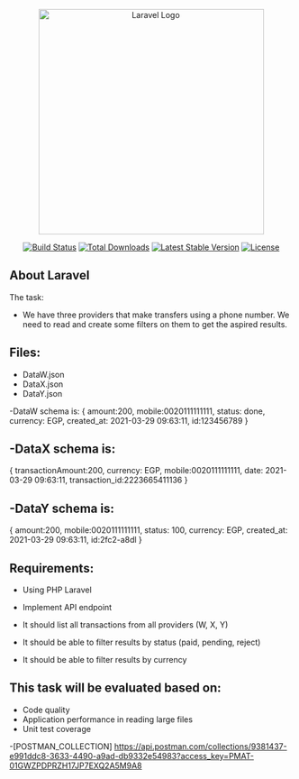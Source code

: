 <p align="center"><a href="https://laravel.com" target="_blank"><img src="https://raw.githubusercontent.com/laravel/art/master/logo-lockup/5%20SVG/2%20CMYK/1%20Full%20Color/laravel-logolockup-cmyk-red.svg" width="400" alt="Laravel Logo"></a></p>

<p align="center">
<a href="https://travis-ci.org/laravel/framework"><img src="https://travis-ci.org/laravel/framework.svg" alt="Build Status"></a>
<a href="https://packagist.org/packages/laravel/framework"><img src="https://img.shields.io/packagist/dt/laravel/framework" alt="Total Downloads"></a>
<a href="https://packagist.org/packages/laravel/framework"><img src="https://img.shields.io/packagist/v/laravel/framework" alt="Latest Stable Version"></a>
<a href="https://packagist.org/packages/laravel/framework"><img src="https://img.shields.io/packagist/l/laravel/framework" alt="License"></a>
</p>

## About Laravel

The task:

- We have three providers that make transfers using a phone number. We need to read and create some filters on them to get the  aspired results.

 

Files:
------------
- DataW.json
- DataX.json
- DataY.json

 

-DataW schema is:
{
amount:200,
mobile:0020111111111,
status: done,
currency: EGP,
created_at: 2021-03-29 09:63:11,
id:123456789
}

 

-DataX schema is:
-----------------------
{
transactionAmount:200,
currency: EGP,
mobile:0020111111111,
date: 2021-03-29 09:63:11,
transaction_id:2223665411136
}

 

-DataY schema is:
--------------------
{
amount:200,
mobile:0020111111111,
status: 100,
currency: EGP,
created_at: 2021-03-29 09:63:11,
id:2fc2-a8dl
}

 

Requirements:
------------------
-   Using PHP Laravel

-   Implement API endpoint

-    It should list all transactions from all providers (W, X, Y)

-    It should be able to filter results by status (paid, pending, reject)

-   It should be able to filter results by currency

 

This task will be evaluated based on:
-----------------------------------------
- Code quality
-  Application performance in reading large files
- Unit test coverage


-[POSTMAN_COLLECTION] https://api.postman.com/collections/9381437-e991ddc8-3633-4490-a9ad-db9332e54983?access_key=PMAT-01GWZPDPRZH17JP7EXQ2A5M9A8
 